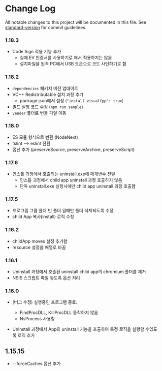 # Change Log

All notable changes to this project will be documented in this file.
See [standard-version](https://github.com/conventional-changelog/standard-version) for commit guidelines.

### 1.18.3

* Code Sign 적용 기능 추가
    - 실제 EV 인증서를 사용하기로 해서 적용하지는 않음
    - 설치파일을 원격 PC에서 USB 토큰으로 코드 사인하기로 함

### 1.18.2

* `dependencies` 패키지 버전 업데이트
* VC++ Redistributable 설치 과정 추가
    - package json에서 설정 (`"install_visualCpp": true`)
* 빌드 실행 코드 수정 (`npm run sample`)
* `vender` 폴더로 번들 파일 이동

### 1.18.0

* ES 모듈 형식으로 변환 (NodeNext)
* tslint --> eslint 전환
* 옵션 추가 (preserveSource, preserveArchive, preserveScript)

### 1.17.6

* 인스톨 과정에서 호출되는 uninstall.exe에 매개변수 전달
    - 인스톨 과정에서 child app uninstall 과정 호출하지 않음
    - 단독 uninstall.exe 실행시에만 child app uninstall 과정 호출함

### 1.17.5

* 프로그램 그룹 폴더 빈 폴더 일때만 폴더 삭제되도록 수정
* child App 복사(install) 로직 수정

### 1.16.2

* childApp moves 설정 추가함
* resource 설정을 배열로 바꿈

### 1.16.1

* Uninstall 과정에서 호출된 uninstall child app의 chromium 폴더를 제거
* NSIS 스크립트 파일 놓도록 옵션 처리

### 1.16.0

* (버그 수정) 실행중인 프로그램 종료.
    - FindProcDLL, KillProcDLL 동작하지 않음
    - NsProcess 사용함

* Uninstall 과정에서 App의 uninstall 기능을 호출하여 특정 로직을 실행할 수있도록 로직 추가

## 1.15.15

* --forceCaches 옵션 추가